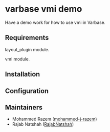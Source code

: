 # varbase vmi demo

Have a demo work for how to use vmi in Varbase.


## Requirements

  layout_plugin module.

  vmi module.

## Installation


## Configuration



## Maintainers

- Mohammed Razem ([mohammed-j-razem](https://www.drupal.org/u/mohammed-j-razem))
- Rajab Natshah ([RajabNatshah](https://www.drupal.org/u/rajabnatshah))
